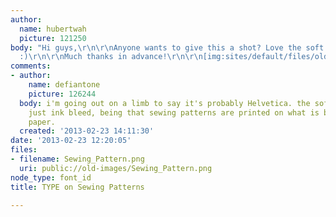 ```yaml
---
author:
  name: hubertwah
  picture: 121250
body: "Hi guys,\r\n\r\nAnyone wants to give this a shot? Love the soft edges on this.
  :)\r\n\r\nMuch thanks in advance!\r\n\r\n[img:sites/default/files/old-images/Sewing_Pattern.png]\r\n\r\n"
comments:
- author:
    name: defiantone
    picture: 126244
  body: i'm going out on a limb to say it's probably Helvetica. the soft edge is likely
    just ink bleed, being that sewing patterns are printed on what is basically tissue
    paper.
  created: '2013-02-23 14:11:30'
date: '2013-02-23 12:20:05'
files:
- filename: Sewing_Pattern.png
  uri: public://old-images/Sewing_Pattern.png
node_type: font_id
title: TYPE on Sewing Patterns

---
```

